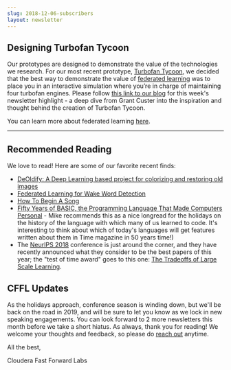 ```yaml
---
slug: 2018-12-06-subscribers
layout: newsletter
---
```


## Designing Turbofan Tycoon

Our prototypes are designed to demonstrate the value of the technologies we research. For our most recent prototype, [Turbofan Tycoon](https://turbofan.fastforwardlabs.com/), we decided that the best way to demonstrate the value of [federated learning](https://clients.fastforwardlabs.com/ff09/report) was to place you in an interactive simulation where you’re in charge of maintaining four turbofan engines.  Please follow [this link to our blog](https://blog.fastforwardlabs.com/2018/12/06/designing-turbofan-tycoon.html) for this week's newsletter highlight - a deep dive from Grant Custer into the inspiration and thought behind the creation of Turbofan Tycoon.

You can learn more about federated learning [here](https://blog.fastforwardlabs.com/2018/11/14/federated-learning.html).

---

## Recommended Reading

We love to read!  Here are some of our favorite recent finds:

* [DeOldify: A Deep Learning based project for colorizing and restoring old images](https://github.com/jantic/DeOldify)
* [Federated Learning for Wake Word Detection](https://medium.com/snips-ai/federated-learning-for-wake-word-detection-c8b8c5cdd2c5)
* [How To Begin A Song](http://aiweirdness.com/post/180654319147/how-to-begin-a-song)
* [Fifty Years of BASIC, the Programming Language That Made Computers Personal](http://time.com/69316/basic/) - Mike recommends this as a nice longread for the holidays on the history of the language with which many of us learned to code. It's interesting to think about which of today's languages will get features written about them in Time magazine in 50 years time!)
* The [NeurIPS 2018](https://neurips.cc/) conference is just around the corner, and they have recently announced what they consider to be the best papers of this year; the "test of time award" goes to this one: [The Tradeoffs of Large Scale Learning](https://leon.bottou.org/publications/pdf/nips-2007.pdf).

## CFFL Updates

As the holidays approach, conference season is winding down, but we'll be back on the road in 2019, and will be sure to let you know as we lock in new speaking engagements.  You can look forward to 2 more newsletters this month before we take a short hiatus.  As always, thank you for reading! We welcome your thoughts and feedback, so please do [reach out](mailto:cffl@cloudera.com) anytime.

All the best,

Cloudera Fast Forward Labs
